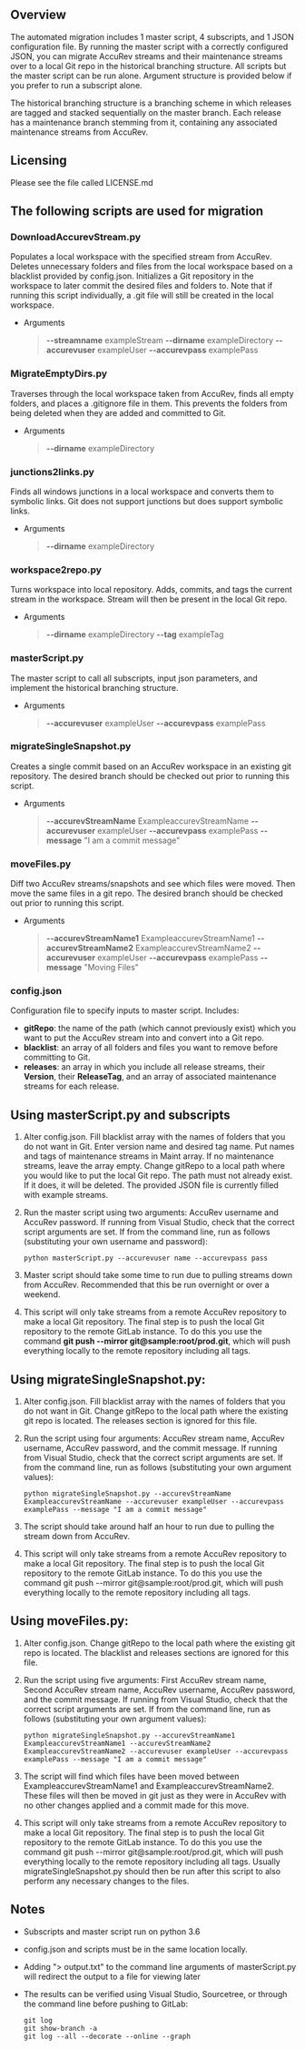 
## Overview

The automated migration includes 1 master script, 4 subscripts, and 1 JSON configuration file. By running the master script with a correctly configured JSON, you can migrate AccuRev streams and their maintenance streams over to a local Git repo in the historical branching structure. All scripts but the master script can be run alone. Argument structure is provided below if you prefer to run a subscript alone.

The historical branching structure is a branching scheme in which releases are tagged and stacked sequentially on the master branch. Each release has a maintenance branch stemming from it, containing any associated maintenance streams from AccuRev.


## Licensing
Please see the file called LICENSE.md

## The following scripts are used for migration

### DownloadAccurevStream.py

Populates a local workspace with the specified stream from AccuRev. Deletes unnecessary folders and files from the local workspace based on a blacklist provided by config.json. Initializes a Git repository in the workspace to later commit the desired files and folders to. Note that if running this script individually, a .git file will still be created in the local workspace.

- Arguments
    > **--streamname** exampleStream **--dirname** exampleDirectory **--accurevuser** exampleUser **--accurevpass** examplePass

### MigrateEmptyDirs.py

Traverses through the local workspace taken from AccuRev, finds all empty folders, and places a .gitignore file in them. This prevents the folders from being deleted when they are added and committed to Git.

- Arguments     
    > **--dirname** exampleDirectory

### junctions2links.py

Finds all windows junctions in a local workspace and converts them to symbolic links. Git does not support junctions but does support symbolic links.

- Arguments
    > **--dirname** exampleDirectory

### workspace2repo.py

Turns workspace into local repository. Adds, commits, and tags the current stream in the workspace. Stream will then be present in the local Git repo.

- Arguments
    > **--dirname** exampleDirectory **--tag** exampleTag

### masterScript.py

The master script to call all subscripts, input json parameters, and implement the historical branching structure.

- Arguments
    > **--accurevuser** exampleUser **--accurevpass** examplePass

### migrateSingleSnapshot.py

Creates a single commit based on an AccuRev workspace in an existing git repository. The desired branch should be checked out prior to running this script.

- Arguments
    > **--accurevStreamName** ExampleaccurevStreamName **--accurevuser** exampleUser **--accurevpass** examplePass **--message** "I am a commit message"

### moveFiles.py

Diff two AccuRev streams/snapshots and see which files were moved. Then move the same files in a git repo. The desired branch should be checked out prior to running this script.

- Arguments

    > **--accurevStreamName1** ExampleaccurevStreamName1 **--accurevStreamName2** ExampleaccurevStreamName2 **--accurevuser** exampleUser **--accurevpass** examplePass **--message** "Moving Files"

### config.json

Configuration file to specify inputs to master script. Includes:
- **gitRepo**: the name of the path (which cannot previously exist) which you want to put the AccuRev stream into and convert into a Git repo.
- **blacklist**: an array of all folders and files you want to remove before committing to Git.
- **releases**: an array in which you include all release streams, their  **Version**, their  **ReleaseTag**, and an array of associated maintenance streams for each release.


## Using masterScript.py and subscripts

1.  Alter config.json. Fill blacklist array with the names of folders that you do not want in Git. Enter version name and desired tag name. Put names and tags of maintenance streams in Maint array. If no maintenance streams, leave the array empty. Change gitRepo to a local path where you would like to put the local Git repo. The path must not already exist. If it does, it will be deleted. The provided JSON file is currently filled with example streams.
1.  Run the master script using two arguments: AccuRev username and AccuRev password. If running from Visual Studio, check that the correct script arguments are set. If from the command line, run as follows (substituting your own username and password):
    
    ```
    python masterScript.py --accurevuser name --accurevpass pass
    ```

1.  Master script should take some time to run due to pulling streams down from AccuRev. Recommended that this be run overnight or over a weekend.
1.  This script will only take streams from a remote AccuRev repository to make a local Git repository. The final step is to push the local Git repository to the remote GitLab instance. To do this you use the command  **git push --mirror git@sample:root/prod.git**, which will push everything locally to the remote repository including all tags.


## Using migrateSingleSnapshot.py:

1.  Alter config.json. Fill blacklist array with the names of folders that you do not want in Git. Change gitRepo to the local path where the existing git repo is located. The releases section is ignored for this file.
1.  Run the script using four arguments: AccuRev stream name, AccuRev username, AccuRev password, and the commit message. If running from Visual Studio, check that the correct script arguments are set. If from the command line, run as follows (substituting your own argument values):

    ```
    python migrateSingleSnapshot.py --accurevStreamName ExampleaccurevStreamName --accurevuser exampleUser --accurevpass examplePass --message "I am a commit message"
    ```

1.  The script should take around half an hour to run due to pulling the stream down from AccuRev.
1.  This script will only take streams from a remote AccuRev repository to make a local Git repository. The final step is to push the local Git repository to the remote GitLab instance. To do this you use the command git push --mirror git@sample:root/prod.git, which will push everything locally to the remote repository including all tags.


## Using moveFiles.py:

1.  Alter config.json. Change gitRepo to the local path where the existing git repo is located. The blacklist and releases sections are ignored for this file.
1.  Run the script using five arguments: First AccuRev stream name, Second AccuRev stream name, AccuRev username, AccuRev password, and the commit message. If running from Visual Studio, check that the correct script arguments are set. If from the command line, run as follows (substituting your own argument values):

    ```
    python migrateSingleSnapshot.py --accurevStreamName1 ExampleaccurevStreamName1 --accurevStreamName2 ExampleaccurevStreamName2 --accurevuser exampleUser --accurevpass examplePass --message "I am a commit message"
    ```

1.  The script will find which files have been moved between ExampleaccurevStreamName1 and ExampleaccurevStreamName2. These files will then be moved in git just as they were in AccuRev with no other changes applied and a commit made for this move.
1.  This script will only take streams from a remote AccuRev repository to make a local Git repository. The final step is to push the local Git repository to the remote GitLab instance. To do this you use the command git push --mirror git@sample:root/prod.git, which will push everything locally to the remote repository including all tags.
Usually migrateSingleSnapshot.py should then be run after this script to also perform any necessary changes to the files.


## Notes

- Subscripts and master script run on python 3.6
- config.json and scripts must be in the same location locally.
- Adding "> output.txt" to the command line arguments of masterScript.py will redirect the output to a file for viewing later
- The results can be verified using Visual Studio, Sourcetree, or through the command line before pushing to GitLab:
    
    ```
    git log
    git show-branch -a
    git log --all --decorate --online --graph
    ```